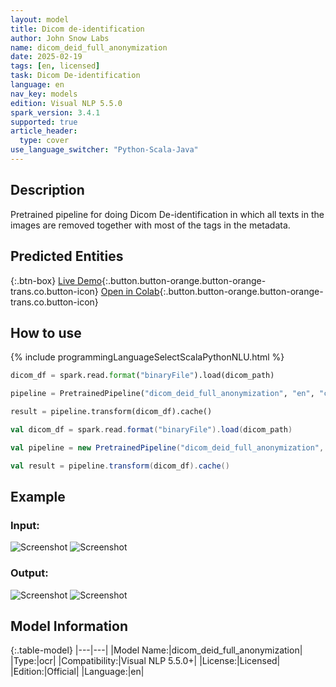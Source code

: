 ```yaml
---
layout: model
title: Dicom de-identification
author: John Snow Labs
name: dicom_deid_full_anonymization
date: 2025-02-19
tags: [en, licensed]
task: Dicom De-identification
language: en
nav_key: models
edition: Visual NLP 5.5.0
spark_version: 3.4.1
supported: true
article_header:
  type: cover
use_language_switcher: "Python-Scala-Java"
---
```


## Description

Pretrained pipeline for doing Dicom De-identification in which all texts in the images are removed together with most of the tags in the metadata.

## Predicted Entities

{:.btn-box}
[Live Demo](https://demo.johnsnowlabs.com/ocr/PP_DICOM_DEID/){:.button.button-orange.button-orange-trans.co.button-icon}
[Open in Colab](https://github.com/JohnSnowLabs/visual-nlp-workshop/blob/master/jupyter/Dicom/SparkOcrDicomPretrainedPipelines.ipynb){:.button.button-orange.button-orange-trans.co.button-icon}
<!-- [Download](https://s3.amazonaws.com/auxdata.johnsnowlabs.com/clinical/ocr/....zip){:.button.button-orange.button-orange-trans.arr.button-icon} -->


## How to use

<div class="tabs-box" markdown="1">
{% include programmingLanguageSelectScalaPythonNLU.html %}

```python
dicom_df = spark.read.format("binaryFile").load(dicom_path)

pipeline = PretrainedPipeline("dicom_deid_full_anonymization", "en", "clinical/ocr")

result = pipeline.transform(dicom_df).cache()
```
```scala
val dicom_df = spark.read.format("binaryFile").load(dicom_path)

val pipeline = new PretrainedPipeline("dicom_deid_full_anonymization", "en", "clinical/ocr")

val result = pipeline.transform(dicom_df).cache()
```
</div>

## Example

### Input:
![Screenshot](/assets/images/examples_ocr/pp_deid_metadata.png)
![Screenshot](/assets/images/examples_ocr/pp_deid_image.png)

### Output:
![Screenshot](/assets/images/examples_ocr/pp2_metadata.png)
![Screenshot](/assets/images/examples_ocr/pp2_deid.png)

## Model Information

{:.table-model}
|---|---|
|Model Name:|dicom_deid_full_anonymization|
|Type:|ocr|
|Compatibility:|Visual NLP 5.5.0+|
|License:|Licensed|
|Edition:|Official|
|Language:|en|


